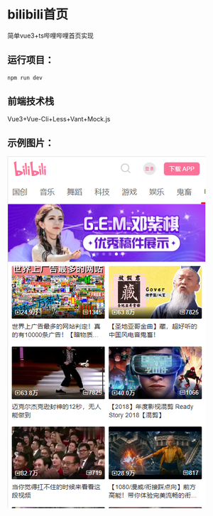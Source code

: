 # bilibili首页
简单vue3+ts哔哩哔哩首页实现
## 运行项目：
```
npm run dev
```
## 前端技术栈
Vue3+Vue-Cli+Less+Vant+Mock.js

## 示例图片：
![image](https://github.com/ngyixuan/project-vue3-ts-bilibili/blob/main/sample/index.png)
